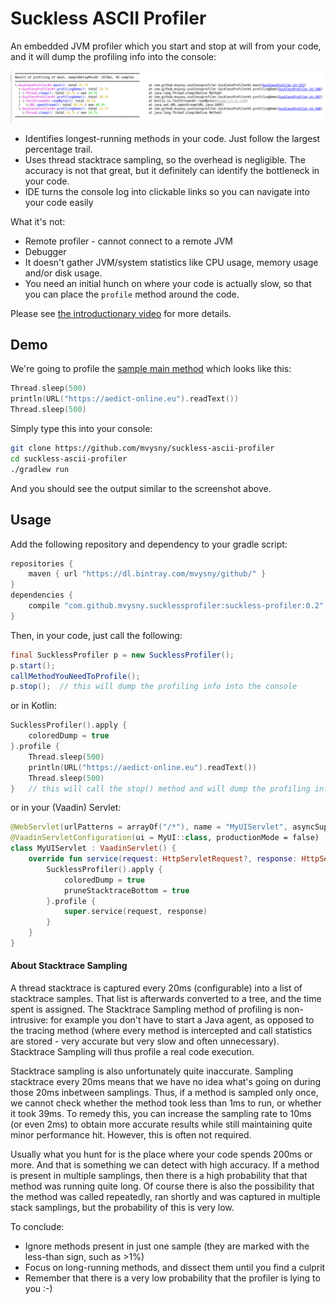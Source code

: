 # Suckless ASCII Profiler

An embedded JVM profiler which you start and stop at will from your code, and it will dump the profiling info into 
the console:

![Profiler Console](docs/images/profiler_console.png)

* Identifies longest-running methods in your code. Just follow the largest percentage trail.
* Uses thread stacktrace sampling, so the overhead is negligible. The accuracy
is not that great, but it definitely can identify the bottleneck in your code.
* IDE turns the console log into clickable links so you can navigate into your code easily

What it's not:

* Remote profiler - cannot connect to a remote JVM
* Debugger
* It doesn't gather JVM/system statistics like CPU usage, memory usage and/or disk usage.
* You need an initial hunch on where your code is actually slow, so that you can place the `profile` method around the code.

Please see [the introductionary video](https://www.youtube.com/watch?v=LhPLXStYePw) for more details.

## Demo

We're going to profile the [sample main method](src/main/kotlin/com/github/mvysny/sucklessprofiler/SucklessProfiler.kt#L252) which looks like this:
```kotlin
Thread.sleep(500)
println(URL("https://aedict-online.eu").readText())
Thread.sleep(500)
```

Simply type this into your console:

```bash
git clone https://github.com/mvysny/suckless-ascii-profiler
cd suckless-ascii-profiler
./gradlew run
```

And you should see the output similar to the screenshot above.

## Usage

Add the following repository and dependency to your gradle script:

```groovy
repositories {
    maven { url "https://dl.bintray.com/mvysny/github/" }
}
dependencies {
    compile "com.github.mvysny.sucklessprofiler:suckless-profiler:0.2"
}
```

Then, in your code, just call the following:

```java
final SucklessProfiler p = new SucklessProfiler();
p.start();
callMethodYouNeedToProfile();
p.stop();  // this will dump the profiling info into the console
```

or in Kotlin:

```kotlin
SucklessProfiler().apply {
    coloredDump = true
}.profile {
    Thread.sleep(500)
    println(URL("https://aedict-online.eu").readText())
    Thread.sleep(500)
}   // this will call the stop() method and will dump the profiling info into the console 
```

or in your (Vaadin) Servlet:

```kotlin
@WebServlet(urlPatterns = arrayOf("/*"), name = "MyUIServlet", asyncSupported = true)
@VaadinServletConfiguration(ui = MyUI::class, productionMode = false)
class MyUIServlet : VaadinServlet() {
    override fun service(request: HttpServletRequest?, response: HttpServletResponse?) {
        SucklessProfiler().apply {
            coloredDump = true
            pruneStacktraceBottom = true
        }.profile {
            super.service(request, response)
        }
    }
}
```

#### About Stacktrace Sampling

A thread stacktrace is captured every 20ms (configurable) into a list of stacktrace samples. That list
is afterwards converted to a tree, and the time spent is assigned. The Stacktrace Sampling method of
profiling is non-intrusive: for example
you don't have to start a Java agent, as opposed to the tracing method (where every method is intercepted and call
statistics are stored - very accurate but very slow and often unnecessary). Stacktrace Sampling will thus profile a real code execution.

Stacktrace sampling is also unfortunately quite inaccurate. Sampling stacktrace every 20ms means that we have no idea what's going
on during those 20ms inbetween samplings. Thus, if a method is sampled only once, we cannot check whether
the method took less than 1ms to run, or whether it took 39ms. To remedy this, you can increase the sampling rate to 10ms
(or even 2ms) to obtain more accurate results while still maintaining quite minor performance hit. However, this is often not required.

Usually what you hunt for is the place where your code spends 200ms or more. And that is something we can
detect with high accuracy. If a method is present in multiple samplings, then there is a high
probability that that method was running quite long. Of course there is also the possibility that
the method was called repeatedly, ran shortly and was captured in multiple stack samplings,
but the probability of this is very low.

To conclude:

* Ignore methods present in just one sample (they are marked with the less-than sign, such as >1%)
* Focus on long-running methods, and dissect them until you find a culprit
* Remember that there is a very low probability that the profiler is lying to you :-)
